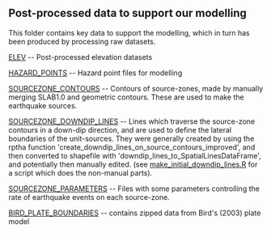 Post-processed data to support our modelling
--------------------------------------------

This folder contains key data to support the modelling, which in turn has been produced 
by processing raw datasets.

[ELEV](ELEV) -- Post-processed elevation datasets

[HAZARD_POINTS](HAZARD_POINTS) -- Hazard point files for modelling

[SOURCEZONE_CONTOURS](SOURCEZONE_CONTOURS) -- Contours of source-zones, made by
manually merging SLAB1.0 and geometric contours. These are used to make the
earthquake sources.

[SOURCEZONE_DOWNDIP_LINES](SOURCEZONE_DOWNDIP_LINES) -- Lines which traverse
the source-zone contours in a down-dip direction, and are used to define the
lateral boundaries of the unit-sources. They were generally created by using
the rptha function 'create_downdip_lines_on_source_contours_improved', and then
converted to shapefile with 'downdip_lines_to_SpatialLinesDataFrame', and
potentially then manually edited. (see
[make_initial_downdip_lines.R](make_initial_downdip_lines.R) for a script which
does the non-manual parts).

[SOURCEZONE_PARAMETERS](SOURCEZONE_PARAMETERS) -- Files with some parameters controlling
the rate of earthquake events on each source-zone.

[BIRD_PLATE_BOUNDARIES](BIRD_PLATE_BOUNDARIES) -- contains zipped data from
Bird's (2003) plate model
